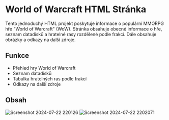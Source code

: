 # World of Warcraft HTML Stránka

Tento jednoduchý HTML projekt poskytuje informace o populární MMORPG hře "World of Warcraft" (WoW). 
Stránka obsahuje obecné informace o hře, seznam datadisků a hratelné rasy rozdělené podle frakcí. Dále obsahuje obrázky a odkazy na další zdroje.

## Funkce
- Přehled hry World of Warcraft
- Seznam datadisků
- Tabulka hratelných ras podle frakcí
- Odkazy na další zdroje

## Obsah
![Screenshot 2024-07-22 220126](https://github.com/user-attachments/assets/e49a7582-dbdd-4495-a47a-d3cef8f067c0)
![Screenshot 2024-07-22 2202071](https://github.com/user-attachments/assets/4926b8dd-6b9d-4e8b-8c9a-efcc9ec5c0cd)
